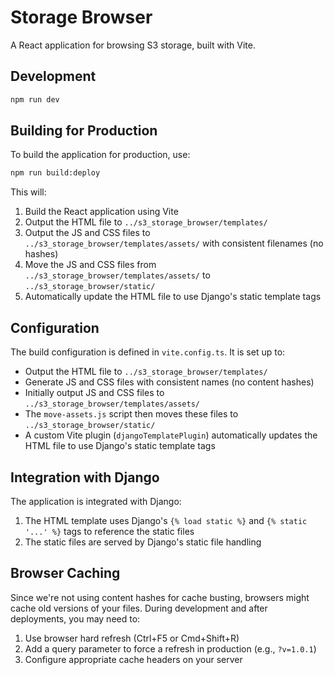 # Storage Browser

A React application for browsing S3 storage, built with Vite.

## Development

```bash
npm run dev
```

## Building for Production

To build the application for production, use:

```bash
npm run build:deploy
```

This will:
1. Build the React application using Vite
2. Output the HTML file to `../s3_storage_browser/templates/`
3. Output the JS and CSS files to `../s3_storage_browser/templates/assets/` with consistent filenames (no hashes)
4. Move the JS and CSS files from `../s3_storage_browser/templates/assets/` to `../s3_storage_browser/static/`
5. Automatically update the HTML file to use Django's static template tags

## Configuration

The build configuration is defined in `vite.config.ts`. It is set up to:

- Output the HTML file to `../s3_storage_browser/templates/`
- Generate JS and CSS files with consistent names (no content hashes)
- Initially output JS and CSS files to `../s3_storage_browser/templates/assets/`
- The `move-assets.js` script then moves these files to `../s3_storage_browser/static/`
- A custom Vite plugin (`djangoTemplatePlugin`) automatically updates the HTML file to use Django's static template tags

## Integration with Django

The application is integrated with Django:

1. The HTML template uses Django's `{% load static %}` and `{% static '...' %}` tags to reference the static files
2. The static files are served by Django's static file handling

## Browser Caching

Since we're not using content hashes for cache busting, browsers might cache old versions of your files. During development and after deployments, you may need to:

1. Use browser hard refresh (Ctrl+F5 or Cmd+Shift+R)
2. Add a query parameter to force a refresh in production (e.g., `?v=1.0.1`)
3. Configure appropriate cache headers on your server
